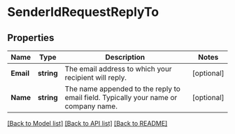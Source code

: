 # SenderIdRequestReplyTo

## Properties

Name | Type | Description | Notes
------------ | ------------- | ------------- | -------------
**Email** | **string** | The email address to which your recipient will reply. |[optional] 
**Name** | **string** | The name appended to the reply to email field. Typically your name or company name. |[optional] 

[[Back to Model list]](../README.md#documentation-for-models) [[Back to API list]](../README.md#documentation-for-api-endpoints) [[Back to README]](../README.md)


